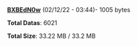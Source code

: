 [**BXBEdN0w**](/data/BXBEdN0w.txt) (02/12/22 - 03:44)- 1005 bytes

**Total Datas**: 6021

**Total Size**: 33.22 MB / 33.2 MB